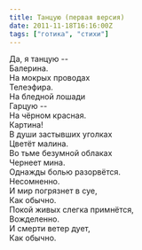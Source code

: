 ```yaml
---
title: Танцую (первая версия)
date: 2011-11-18T16:16:00Z
tags: ["готика", "стихи"]
---
```


Да, я танцую --  
Балерина.  
На мокрых проводах  
Телеэфира.  
На бледной лошади  
Гарцую --  
На чёрном красная.  
Картина!  
В души застывших уголках  
Цветёт малина.  
Во тьме безумной облаках  
Чернеет мина.  
Однажды болью разорвётся.  
Несомненно.  
И мир погрязнет в суе,  
Как обычно.  
Покой живых слегка примнётся,  
Вожделенно.  
И смерти ветер дует,  
Как обычно.  


